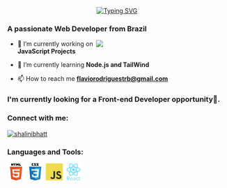 <p align="center">
  <a href="https://git.io/typing-svg">
    <img src="https://readme-typing-svg.demolab.com?font=Fira+Code&pause=1000&width=435&lines=Welcome+to+my+profile!%F0%9F%90%88" alt="Typing SVG" />
  </a>
</p>

<h3 align="left">A passionate Web Developer from Brazil</h3>


<p align="left">
  <img align="right" src="https://media3.giphy.com/media/v1.Y2lkPTc5MGI3NjExcXY3aG1sMWV1aHUzbHFzZGhwZnA1N2lvNXJhZXltc21xOW0xN3dwbyZlcD12MV9pbnRlcm5hbF9naWZfYnlfaWQmY3Q9Zw/3oKIPnAiaMCws8nOsE/giphy.gif" width="300" />
  
  
  - 🔭 I’m currently working on **JavaScript Projects**

  - 🌱 I’m currently learning **Node.js and TailWind**

  - 📫 How to reach me **flaviorodriguestrb@gmail.com**
</p>

<h3 align="left">
  I'm currently looking for a Front-end Developer opportunity💼.  
</h3>


<h3 align="left">Connect with me:</h3>
<p align="left">
  <a href="(https://www.linkedin.com/in/flavio-rodrigues-de-freitas-905518228/)" target="(https://www.linkedin.com/in/flavio-rodrigues-de-freitas-905518228/)">
    <img align="center" src="https://cdn.jsdelivr.net/npm/simple-icons@v3/icons/linkedin.svg" alt="shalinibhatt" height="30" width="40" />
  </a>
</p>

<h3 align="left">Languages and Tools:</h3>
<p align="left">
  <img src="https://raw.githubusercontent.com/devicons/devicon/master/icons/html5/html5-original-wordmark.svg" alt="html5" width="40" height="40"/>
  <img src="https://raw.githubusercontent.com/devicons/devicon/master/icons/css3/css3-original-wordmark.svg" alt="css3" width="40" height="40"/>
  <img src="https://raw.githubusercontent.com/devicons/devicon/master/icons/javascript/javascript-original.svg" alt="javascript" width="40" height="40"/>
  <img src="https://raw.githubusercontent.com/devicons/devicon/master/icons/react/react-original-wordmark.svg" alt="react" width="40" height="40"/>
</p>
